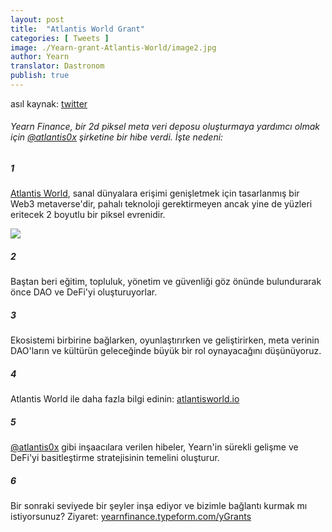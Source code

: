 ```yaml
---
layout: post
title:  "Atlantis World Grant"
categories: [ Tweets ]
image: ./Yearn-grant-Atlantis-World/image2.jpg
author: Yearn
translator: Dastronom
publish: true
---
```


asıl kaynak: [twitter](https://twitter.com/iearnfinance/status/1432387438014435332)

###### Yearn Finance, bir 2d piksel meta veri deposu oluşturmaya yardımcı olmak için [@atlantis0x](https://twitter.com/atlantis0x) şirketine bir hibe verdi. İşte nedeni:

##### 1

[Atlantis World](https://twitter.com/atlantis0x), sanal dünyalara erişimi genişletmek için tasarlanmış bir Web3 metaverse'dir, pahalı teknoloji gerektirmeyen ancak yine de yüzleri eritecek 2 boyutlu bir piksel evrenidir.

![](image2.jpg)

##### 2

Baştan beri eğitim, topluluk, yönetim ve güvenliği göz önünde bulundurarak önce DAO ve DeFi'yi oluşturuyorlar.

##### 3

Ekosistemi birbirine bağlarken, oyunlaştırırken ve geliştirirken, meta verinin DAO'ların ve kültürün geleceğinde büyük bir rol oynayacağını düşünüyoruz.

##### 4

Atlantis World ile daha fazla bilgi edinin:  [atlantisworld.io](https://atlantisworld.io)

##### 5

[@atlantis0x](https://twitter.com/atlantis0x) gibi inşaacılara verilen hibeler, Yearn'in sürekli gelişme ve DeFi'yi basitleştirme stratejisinin temelini oluşturur.

##### 6

Bir sonraki seviyede bir şeyler inşa ediyor ve bizimle bağlantı kurmak mı istiyorsunuz? Ziyaret: [yearnfinance.typeform.com/yGrants](https://yearnfinance.typeform.com/yGrants)
